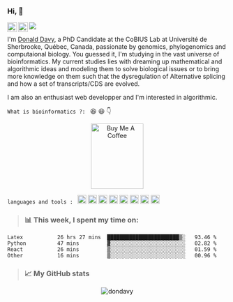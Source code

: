 ### Hi, 👋
<a href="https://twitter.com/DavyOuedraogo3">
  <img align="left" alt="Donald Davy | Twitter" width="22px" src="https://raw.githubusercontent.com/peterthehan/peterthehan/master/assets/twitter.svg" />
</a>
<a href="https://www.linkedin.com/in/wend-yam-d-davy-ouedraogo-7764621b5/">
  <img align="left" alt="Donald's LinkedIN" width="22px" src="https://raw.githubusercontent.com/peterthehan/peterthehan/master/assets/linkedin.svg" />
</a>

![](https://visitor-badge.glitch.me/badge?page_id=dondavy)
<br />

I'm [Donald Davy](), a PhD Candidate at the CoBIUS Lab at Université de Sherbrooke, Québec, Canada, passionate by genomics, phylogenomics and computaional biology. You guessed it, I'm studying in the vast universe of bioinformatics. My current studies lies with dreaming up mathematical and algorithmic ideas and modeling them to solve biological issues or to bring more knowledge on them such that the dysregulation of Alternative splicing and how a set of transcripts/CDS are evolved.

I am also an enthusiast web developper and I'm interested in algorithmic.

```What is bioinformatics ?: ``` :laughing: :laughing:  :point_down:
<p align="center">
<img src="https://pbs.twimg.com/media/Ec5FRi2XgAUoND4.png" alt="Buy Me A Coffee" width='120' height='150' >
</p>

```languages and tools : ```
<code><img height="20" src="https://raw.githubusercontent.com/github/explore/80688e429a7d4ef2fca1e82350fe8e3517d3494d/topics/python/python.png"></code>
<code><img height="20" src="https://raw.githubusercontent.com/github/explore/80688e429a7d4ef2fca1e82350fe8e3517d3494d/topics/cpp/cpp.png"></code>
<code><img height="20" src="https://raw.githubusercontent.com/github/explore/80688e429a7d4ef2fca1e82350fe8e3517d3494d/topics/vite/vite.png"></code>
<code><img height="20" src="https://raw.githubusercontent.com/github/explore/80688e429a7d4ef2fca1e82350fe8e3517d3494d/topics/react/react.png"></code>
<code><img height="20" src="https://raw.githubusercontent.com/github/explore/80688e429a7d4ef2fca1e82350fe8e3517d3494d/topics/nodejs/nodejs.png"></code>
<code><img height="20" src="https://raw.githubusercontent.com/github/explore/80688e429a7d4ef2fca1e82350fe8e3517d3494d/topics/postgresql/postgresql.png"></code>
<code><img height="20" src="https://raw.githubusercontent.com/github/explore/80688e429a7d4ef2fca1e82350fe8e3517d3494d/topics/firebase/firebase.png"></code>
<code><img height="20" src="https://raw.githubusercontent.com/github/explore/80688e429a7d4ef2fca1e82350fe8e3517d3494d/topics/javascript/javascript.png"></code>

> ### 📊 **This week, I spent my time on:**
<!--START_SECTION:waka-->

```text
Latex           26 hrs 27 mins  ███████████████████████▒░   93.46 %
Python          47 mins         ▓░░░░░░░░░░░░░░░░░░░░░░░░   02.82 %
React           26 mins         ▒░░░░░░░░░░░░░░░░░░░░░░░░   01.59 %
Other           16 mins         ▒░░░░░░░░░░░░░░░░░░░░░░░░   00.96 %
```



> ### 📈 My GitHub stats

<p align="center"> <img src="https://github-readme-stats.vercel.app/api?username=dondavy&show_icons=true&theme=gotham" alt="dondavy" />




<!--
**dondavy/dondavy** is a ✨ _special_ ✨ repository because its `README.md` (this file) appears on your GitHub profile.

Here are some ideas to get you started:

- 🔭 I’m currently working on ...
- 🌱 I’m currently learning ...
- 👯 I’m looking to collaborate on ...
- 🤔 I’m looking for help with ...
- 💬 Ask me about ...
- 📫 How to reach me: ...
- 😄 Pronouns: ...
- ⚡ Fun fact: ...
-->
